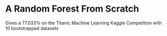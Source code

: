 # A Random Forest From Scratch
Gives a 77.033% on the Titanic Machine Learning Kaggle Competition with 10 bootstrapped datasets
